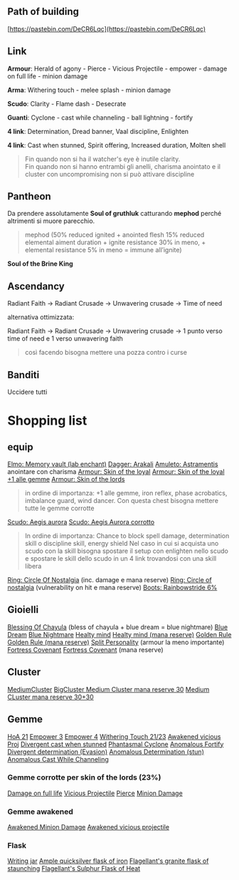 ﻿## Path of building

[https://pastebin.com/DeCR6Lqc](https://pastebin.com/DeCR6Lqc)

## Link

**Armour**: Herald of agony - Pierce - Vicious Projectile - empower - damage on full life - minion damage

**Arma**: Withering touch - melee splash - minion damage

**Scudo**: Clarity - Flame dash - Desecrate

**Guanti**: Cyclone - cast while channeling - ball lightning - fortify

**4 link**: Determination, Dread banner, Vaal discipline, Enlighten 

**4 link**: Cast when stunned, Spirit offering, Increased duration, Molten shell

> Fin quando non si ha il watcher's eye è inutile clarity.  
> Fin quando non si hanno entrambi gli anelli, charisma anointato e il cluster con uncompromising non si può attivare discipline

## Pantheon

Da prendere assolutamente **Soul of gruthluk** catturando **mephod** perché altrimenti si muore parecchio. 

> mephod (50% reduced ignited + anointed flesh 15% reduced elemental
> aiment duration + ignite resistance 30% in meno, + elemental
> resistance 5% in meno = immune all’ignite)

**Soul of the Brine King**

## Ascendancy

Radiant Faith → Radiant Crusade → Unwavering crusade → Time of need

alternativa ottimizzata:

Radiant Faith → Radiant Crusade → Unwavering crusade → 1 punto verso time of need e 1 verso unwavering faith

> così facendo bisogna mettere una pozza contro i curse

## Banditi

Uccidere tutti

# Shopping list

## equip

[Elmo: Memory vault (lab enchant)](https://www.pathofexile.com/trade/search/Ultimatum/0Vb2pdFg)
[Dagger: Arakali](https://www.pathofexile.com/trade/search/Ultimatum/3qjPh5)
[Amuleto: Astramentis](https://www.pathofexile.com/trade/search/Ultimatum/QLEQVE3Cw) anointare con charisma
[Armour: Skin of the loyal](https://www.pathofexile.com/trade/search/Ultimatum/jYJg2XhX)
[Armour: Skin of the loyal +1 alle gemme](https://www.pathofexile.com/trade/search/Ultimatum/B7Q283u8)
[Armour: Skin of the lords](https://www.pathofexile.com/trade/search/Ultimatum/JgDD0yWsl)

>  in ordine di importanza: +1 alle gemme, iron reflex, phase
> acrobatics, imbalance guard, wind dancer. Con questa chest bisogna
> mettere tutte le gemme corrotte

[Scudo: Aegis aurora](https://www.pathofexile.com/trade/search/Ultimatum/24ndck)
[Scudo: Aegis Aurora corrotto](https://www.pathofexile.com/trade/search/Ultimatum/mwp5XWzI6)

> In ordine di importanza: Chance to block spell damage, determination
> skill o discipline skill, energy shield 
> Nel caso in cui si acquista uno scudo con la skill bisogna spostare il setup con enlighten nello scudo e spostare le skill dello scudo in un 4 link trovandosi con una skill libera

[Ring: Circle Of Nostalgia](https://www.pathofexile.com/trade/search/Ultimatum/4E0oy8LC9) (inc. damage e mana reserve)
[Ring: Circle of nostalgia](https://www.pathofexile.com/trade/search/Ultimatum/DYJbQ2Bc5) (vulnerability on hit e mana reserve)
[Boots: Rainbowstride 6%](https://www.pathofexile.com/trade/search/Ultimatum/VLlL9Z8Sp)

## Gioielli

[Blessing Of Chayula](https://www.pathofexile.com/trade/search/Ultimatum/EarKH5) (bless of chayula + blue dream = blue nightmare)
[Blue Dream](https://www.pathofexile.com/trade/search/Ultimatum/YB4MKvUY)
[Blue Nightmare](https://www.pathofexile.com/trade/search/Ultimatum/3qq5T5)
[Healty mind](https://www.pathofexile.com/trade/search/Ultimatum/MEJWLFJ)
[Healty mind (mana reserve)](https://www.pathofexile.com/trade/search/Ultimatum/9JOejzQSK)
[Golden Rule](https://www.pathofexile.com/trade/search/Ultimatum/QdVB6Ruw)
[Golden Rule (mana reserve)](https://www.pathofexile.com/trade/search/Ultimatum/YB0Yby7UY)
[Split Personality](https://www.pathofexile.com/trade/search/Ultimatum/4E6n38ku9) (armour la meno importante)
[Fortress Covenant](https://www.pathofexile.com/trade/search/Ultimatum/bGELBzdcL)
[Fortress Covenant](https://www.pathofexile.com/trade/search/Ultimatum/3L93KBGi5) (mana reserve)

## Cluster

[MediumCluster](https://www.pathofexile.com/trade/search/Ultimatum/gZVyB57sQ)
[BigCluster ](https://www.pathofexile.com/trade/search/Ultimatum/G5jEK6Bib)
[Medium Cluster mana reserve 30](https://www.pathofexile.com/trade/search/Ultimatum/vZ3WwdzHE)
[Medium CLuster mana reserve 30+30](https://www.pathofexile.com/trade/search/Ultimatum/Pr6GEQkIL)

## Gemme
[HoA 21](https://www.pathofexile.com/trade/search/Ultimatum/m32wpeS6)
[Empower 3](https://www.pathofexile.com/trade/search/Ultimatum/pEk5u0)
[Empower 4](https://www.pathofexile.com/trade/search/Ultimatum/kyBKC5)
[Withering Touch 21/23](https://www.pathofexile.com/trade/search/Ultimatum/0Xpa07Ug)
[Awakened vicious Proj](https://www.pathofexile.com/trade/search/Ultimatum/2KGJY6VTk)
[Divergent cast when stunned](https://www.pathofexile.com/trade/search/Ultimatum/dZVMdzRUJ)
[Phantasmal Cyclone](https://www.pathofexile.com/trade/search/Ultimatum/v0yXbJXfE)
[Anomalous Fortify](https://www.pathofexile.com/trade/search/Ultimatum/prKEOMZH0)
[Divergent determination (Evasion)](https://www.pathofexile.com/trade/search/Ultimatum/68jZPRjsG)
[Anomalous Determination (stun)](https://www.pathofexile.com/trade/search/Ultimatum/k7WwQX0T5)
[Anomalous Cast While Channeling](https://www.pathofexile.com/trade/search/Ultimatum/ylXQWXOUR)

### Gemme corrotte per skin of the lords (23%)

[Damage on full life](https://www.pathofexile.com/trade/search/Ultimatum/Kl7Ens5)
[Vicious Projectile](https://www.pathofexile.com/trade/search/Ultimatum/4E3lPQU9)
[Pierce](https://www.pathofexile.com/trade/search/Ultimatum/d4P3FJ)
[Minion Damage](https://www.pathofexile.com/trade/search/Ultimatum/BgOX3c8)

### Gemme awakened

[Awakened Minion Damage](https://www.pathofexile.com/trade/search/Ultimatum/ve3OpvJiE)
[Awakened vicious projectile](https://www.pathofexile.com/trade/search/Ultimatum/2KGJY6VTk)

### Flask
[Writing jar](https://www.pathofexile.com/trade/search/Ultimatum/7KlnS5)
[Ample quicksilver flask of iron](https://www.pathofexile.com/trade/search/Ultimatum/Xo4rkjkCP)
[Flagellant's granite flask of staunching](https://www.pathofexile.com/trade/search/Ultimatum/Wv6YkgDtm)
[Flagellant's Sulphur Flask of Heat](https://www.pathofexile.com/trade/search/Ultimatum/RJB4geWI7)



